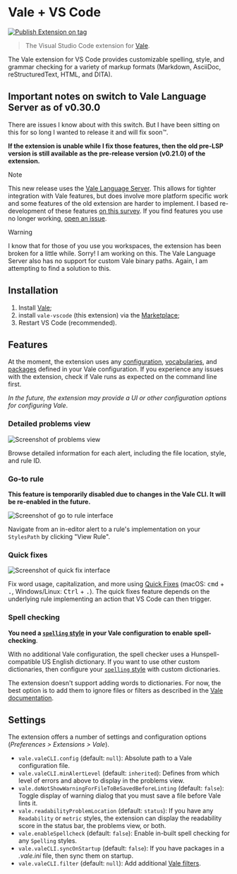# Vale + VS Code

[![Publish Extension on tag](https://github.com/ChrisChinchilla/vale-vscode/actions/workflows/publishTags.yml/badge.svg)](https://github.com/ChrisChinchilla/vale-vscode/actions/workflows/publishTags.yml)

> The Visual Studio Code extension for [Vale](https://github.com/errata-ai/vale).

The Vale extension for VS Code provides customizable spelling, style, and grammar checking for a variety of markup formats (Markdown, AsciiDoc, reStructuredText, HTML, and DITA).

## Important notes on switch to Vale Language Server as of v0.30.0

There are issues I know about with this switch. But I have been sitting on this for so long I wanted to release it and will fix soon™️.

**If the extension is unable while I fix those features, then the old pre-LSP version is still available as the pre-release version (v0.21.0) of the extension.**

> [!NOTE]
> This new release uses the [Vale Language Server](https://github.com/errata-ai/vale-ls). This allows for tighter integration with Vale features, but does involve more platform specific work and some features of the old extension are harder to implement.
> I based re-development of these features [on this survey](https://github.com/ChrisChinchilla/vale-vscode/discussions/50). If you find features you use no longer working, [open an issue](https://github.com/ChrisChinchilla/vale-vscode/issues/new).

> [!WARNING]
> I know that for those of you use you workspaces, the extension has been broken for a little while. Sorry! I am working on this.
> The Vale Language Server also has no support for custom Vale binary paths. Again, I am attempting to find a solution to this.

## Installation

1. Install [Vale](https://vale.sh/docs/vale-cli/installation/);
2. install `vale-vscode` (this extension) via the [Marketplace](https://marketplace.visualstudio.com/items?itemName=chrischinchilla.vale-vscode);
3. Restart VS Code (recommended).

## Features

At the moment, the extension uses any [configuration](https://vale.sh/docs/topics/config/), [vocabularies](https://vale.sh/docs/topics/vocab/), and [packages](https://vale.sh/docs/topics/packages/) defined in your Vale configuration. If you experience any issues with the extension, check if Vale runs as expected on the command line first.

_In the future, the extension may provide a UI or other configuration options for configuring Vale_.

### Detailed problems view

![Screenshot of problems view](https://user-images.githubusercontent.com/8785025/89956665-76c9fa80-dbea-11ea-9eba-3f272a5a26e5.png)

Browse detailed information for each alert, including the file location, style, and rule ID.

### Go-to rule

**This feature is temporarily disabled due to changes in the Vale CLI. It will be re-enabled in the future.**

![Screenshot of go to rule interface](https://user-images.githubusercontent.com/8785025/89956857-d1635680-dbea-11ea-8e50-8e2715721e5d.png)

Navigate from an in-editor alert to a rule's implementation on your `StylesPath` by clicking "View Rule".

### Quick fixes

![Screenshot of quick fix interface](https://user-images.githubusercontent.com/8785025/89957413-2eabd780-dbec-11ea-97e1-9a04bce950ce.png)

Fix word usage, capitalization, and more using [Quick Fixes](https://code.visualstudio.com/docs/editor/refactoring#_code-actions-quick-fixes-and-refactorings) (macOS: <kbd>cmd</kbd> + <kbd>.</kbd>, Windows/Linux: <kbd>Ctrl</kbd> + <kbd>.</kbd>). The quick fixes feature depends on the underlying rule implementing an action that VS Code can then trigger.

### Spell checking

**You need a [`spelling` style](https://vale.sh/docs/topics/styles/#spelling) in your Vale configuration to enable spell-checking**.

With no additional Vale configuration, the spell checker uses a Hunspell-compatible US English dictionary. If you want to use other custom dictionaries, then configure your [`spelling` style](https://vale.sh/docs/topics/styles/#spelling) with custom dictionaries.

The extension doesn't support adding words to dictionaries. For now, the best option is to add them to ignore files or filters as described in the [Vale documentation](https://vale.sh/docs/topics/styles/#spelling).

## Settings

The extension offers a number of settings and configuration options (_Preferences > Extensions > Vale_).

- `vale.valeCLI.config` (default: `null`): Absolute path to a Vale configuration file.
- `vale.valeCLI.minAlertLevel` (default: `inherited`): Defines from which level of errors and above to display in the problems view.
- `vale.doNotShowWarningForFileToBeSavedBeforeLinting` (default: `false`): Toggle display of warning dialog that you must save a file before Vale lints it.
- `vale.readabilityProblemLocation` (default: `status`): If you have any `Readability` or `metric` styles, the extension can display the readability score in the status bar, the problems view, or both.
- `vale.enableSpellcheck` (default: `false`): Enable in-built spell checking for any `Spelling` styles.
- `vale.valeCLI.syncOnStartup` (default: `false`): If you have packages in a _.vale.ini_ file, then sync them on startup.
- `vale.valeCLI.filter` (default: `null`): Add additional [Vale filters](https://vale.sh/docs/filters).